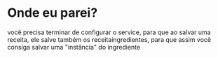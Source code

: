 # Onde eu parei?

você precisa terminar de configurar o service, para que ao salvar uma receita, ele salve também os receitaingredientes,
para que assim você consiga salvar uma "instância" do ingrediente
